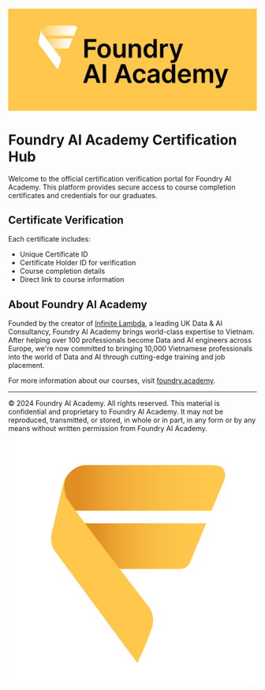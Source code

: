 ![Foundry AI Academy Logo](https://raw.githubusercontent.com/foundry-ai-academy/fa-cdn/1.0.0/images/FoundryAI_academy_logo_on_yellow_space.png)

# Foundry AI Academy Certification Hub

Welcome to the official certification verification portal for Foundry AI Academy. This platform provides secure access to course completion certificates and credentials for our graduates.

## Certificate Verification

Each certificate includes:

- Unique Certificate ID
- Certificate Holder ID for verification
- Course completion details
- Direct link to course information

## About Foundry AI Academy

Founded by the creator of [Infinite Lambda](https://infinitelambda.com/), a leading UK Data & AI Consultancy, Foundry AI Academy brings world-class expertise to Vietnam. After helping over 100 professionals become Data and AI engineers across
Europe, we're now committed to bringing 10,000 Vietnamese professionals into the world of Data and AI through cutting-edge training and job placement.

For more information about our courses, visit [foundry.academy](https://www.foundry.academy/).

---
© 2024 Foundry AI Academy.
All rights reserved.
This material is confidential and proprietary to Foundry AI Academy. It may not be reproduced, transmitted, or stored, in whole or in part, in any form or by any means without written permission from Foundry AI Academy.

![Foundry AI Academy Logo](https://raw.githubusercontent.com/foundry-ai-academy/fa-cdn/1.0.0/images/FoundryAI_academy_logo_symbol_yellow_space.png)